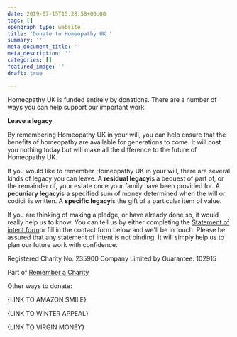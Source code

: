 ```yaml
---
date: 2019-07-15T15:28:58+00:00
tags: []
opengraph_type: website
title: 'Donate to Homeopathy UK '
summary: ''
meta_document_title: ''
meta_description: ''
categories: []
featured_image: ''
draft: true

---
```

Homeopathy UK is funded entirely by donations. There are a number of ways you can help support our important work.

**Leave a legacy**

By remembering Homeopathy UK in your will, you can help ensure that the benefits of homeopathy are available for generations to come. It will cost you nothing today but will make all the difference to the future of Homeopathy UK.

If you would like to remember Homeopathy UK in your will, there are several kinds of legacy you can leave. A **residual legacy**is a bequest of part of, or the remainder of, your estate once your family have been provided for. A **pecuniary legacy**is a specified sum of money determined when the will or codicil is written. A **specific legacy**is the gift of a particular item of value.

If you are thinking of making a pledge, or have already done so, it would really help us to know. You can tell us by either completing the [Statement of intent form](https://res.cloudinary.com/homeopathyuk/v1557403245/bha/Legacy_leaflet_insert.pdf)or fill in the contact form below and we'll be in touch. Please be assured that any statement of intent is not binding. It will simply help us to plan our future work with confidence.

Registered Charity No: 235900 Company Limited by Guarantee: 102915

Part of [Remember a Charity](http://www.rememberacharity.org.uk/)

Other ways to donate: 

{LINK TO AMAZON SMILE}

{LINK TO WINTER APPEAL}

{LINK TO VIRGIN MONEY}